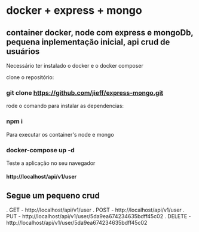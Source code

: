 
# docker + express + mongo
## container docker, node com express e mongoDb, pequena inplementação inicial, api crud de usuários

Necessário ter instalado o docker e o docker composer

clone o repositório:

### git clone https://github.com/jieff/express-mongo.git

rode o comando para instalar as dependencias: 

### npm i

Para executar os container's node e mongo

### docker-compose up -d

Teste a aplicação no seu navegador

#### http://localhost/api/v1/user

## Segue um pequeno crud

. GET    - http://localhost/api/v1/user
. POST   - http://localhost/api/v1/user
. PUT    - http://localhost/api/v1/user/5da9ea674234635bdff45c02
. DELETE - http://localhost/api/v1/user/5da9ea674234635bdff45c02



